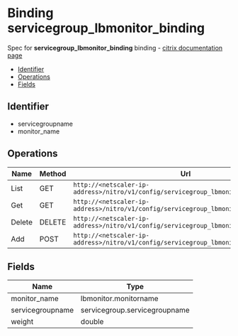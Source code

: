 # Binding servicegroup_lbmonitor_binding

Spec for **servicegroup_lbmonitor_binding** binding - [citrix documentation page](https://developer-docs.citrix.com/projects/netscaler-nitro-api/en/12.0/configuration/basic/servicegroup_lbmonitor_binding/servicegroup_lbmonitor_binding/)

- [Identifier](#identifier)
- [Operations](#operations)
- [Fields](#fields)

## Identifier

- servicegroupname
- monitor_name

## Operations

| Name | Method | Url |
|----|----|----|
| List | GET | `http://<netscaler-ip-address>/nitro/v1/config/servicegroup_lbmonitor_binding` |
| Get | GET | `http://<netscaler-ip-address>/nitro/v1/config/servicegroup_lbmonitor_binding/<name>` |
| Delete | DELETE | `http://<netscaler-ip-address>/nitro/v1/config/servicegroup_lbmonitor_binding/<name>` |
| Add | POST | `http://<netscaler-ip-address>/nitro/v1/config/servicegroup_lbmonitor_binding` |

## Fields

| Name | Type |
|----|----|
| monitor_name | lbmonitor.monitorname |
| servicegroupname | servicegroup.servicegroupname |
| weight | double |

